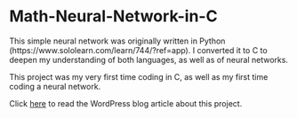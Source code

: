 # Math-Neural-Network-in-C
<p>This simple neural network was originally written in Python (https://www.sololearn.com/learn/744/?ref=app). I converted it to C to deepen my understanding of both languages, as well as of neural networks.</p>
<p>This project was my very first time coding in C, as well as my first time coding a neural network.</p>
<p>Click <a href='https://agentanakinai.wordpress.com/2019/04/20/neural-network/'>here</a> to read the WordPress blog article about this project.</p>
